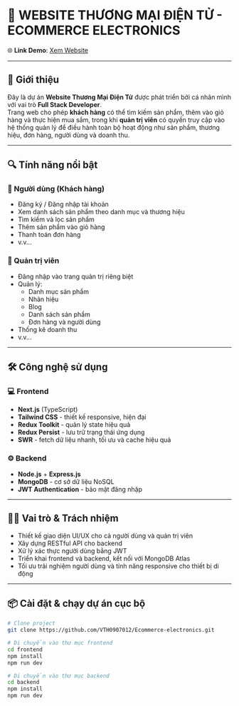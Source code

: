 # 🛒 WEBSITE THƯƠNG MẠI ĐIỆN TỬ - ECOMMERCE ELECTRONICS

🌐 **Link Demo**: [Xem Website](https://ecommerce-electronics-zeta.vercel.app)

---

## 🚀 Giới thiệu

Đây là dự án **Website Thương Mại Điện Tử** được phát triển bởi cá nhân mình với vai trò **Full Stack Developer**.  
Trang web cho phép **khách hàng** có thể tìm kiếm sản phẩm, thêm vào giỏ hàng và thực hiện mua sắm, trong khi **quản trị viên** có quyền truy cập vào hệ thống quản lý để điều hành toàn bộ hoạt động như sản phẩm, thương hiệu, đơn hàng, người dùng và doanh thu.

---

## 🔍 Tính năng nổi bật

### 👥 Người dùng (Khách hàng)
- Đăng ký / Đăng nhập tài khoản
- Xem danh sách sản phẩm theo danh mục và thương hiệu
- Tìm kiếm và lọc sản phẩm
- Thêm sản phẩm vào giỏ hàng
- Thanh toán đơn hàng
- v.v...

### 🔐 Quản trị viên
- Đăng nhập vào trang quản trị riêng biệt
- Quản lý:
  - Danh mục sản phẩm
  - Nhãn hiệu
  - Blog
  - Danh sách sản phẩm
  - Đơn hàng và người dùng
- Thống kê doanh thu
- v.v...
---

## 🛠️ Công nghệ sử dụng

### 💻 Frontend
- **Next.js** (TypeScript)
- **Tailwind CSS** - thiết kế responsive, hiện đại
- **Redux Toolkit** - quản lý state hiệu quả
- **Redux Persist** - lưu trữ trạng thái ứng dụng
- **SWR** - fetch dữ liệu nhanh, tối ưu và cache hiệu quả

### ⚙️ Backend
- **Node.js** + **Express.js**
- **MongoDB** - cơ sở dữ liệu NoSQL
- **JWT Authentication** - bảo mật đăng nhập

---



## 🧑‍💻 Vai trò & Trách nhiệm

- Thiết kế giao diện UI/UX cho cả người dùng và quản trị viên
- Xây dựng RESTful API cho backend
- Xử lý xác thực người dùng bằng JWT
- Triển khai frontend và backend, kết nối với MongoDB Atlas
- Tối ưu trải nghiệm người dùng và tính năng responsive cho thiết bị di động

---

## 📦 Cài đặt & chạy dự án cục bộ

```bash
# Clone project
git clone https://github.com/VTH0907012/Ecommerce-electronics.git

# Di chuyển vào thư mục frontend
cd frontend
npm install
npm run dev

# Di chuyển vào thư mục backend
cd backend
npm install
npm run dev

